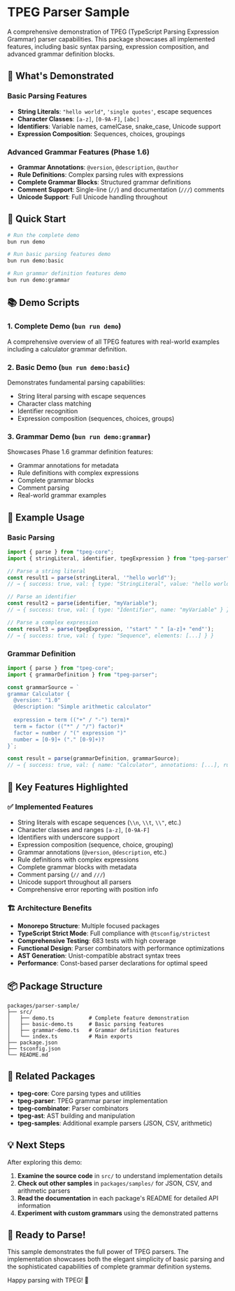# TPEG Parser Sample

A comprehensive demonstration of TPEG (TypeScript Parsing Expression Grammar) parser capabilities. This package showcases all implemented features, including basic syntax parsing, expression composition, and advanced grammar definition blocks.

## 🎯 What's Demonstrated

### Basic Parsing Features
- **String Literals**: `"hello world"`, `'single quotes'`, escape sequences
- **Character Classes**: `[a-z]`, `[0-9A-F]`, `[abc]`
- **Identifiers**: Variable names, camelCase, snake_case, Unicode support
- **Expression Composition**: Sequences, choices, groupings

### Advanced Grammar Features (Phase 1.6)
- **Grammar Annotations**: `@version`, `@description`, `@author`
- **Rule Definitions**: Complex parsing rules with expressions
- **Complete Grammar Blocks**: Structured grammar definitions
- **Comment Support**: Single-line (`//`) and documentation (`///`) comments
- **Unicode Support**: Full Unicode handling throughout

## 🚀 Quick Start

```bash
# Run the complete demo
bun run demo

# Run basic parsing features demo
bun run demo:basic

# Run grammar definition features demo
bun run demo:grammar
```

## 📚 Demo Scripts

### 1. Complete Demo (`bun run demo`)
A comprehensive overview of all TPEG features with real-world examples including a calculator grammar definition.

### 2. Basic Demo (`bun run demo:basic`)
Demonstrates fundamental parsing capabilities:
- String literal parsing with escape sequences
- Character class matching
- Identifier recognition
- Expression composition (sequences, choices, groups)

### 3. Grammar Demo (`bun run demo:grammar`)
Showcases Phase 1.6 grammar definition features:
- Grammar annotations for metadata
- Rule definitions with complex expressions
- Complete grammar blocks
- Comment parsing
- Real-world grammar examples

## 🔧 Example Usage

### Basic Parsing

```typescript
import { parse } from "tpeg-core";
import { stringLiteral, identifier, tpegExpression } from "tpeg-parser";

// Parse a string literal
const result1 = parse(stringLiteral, '"hello world"');
// → { success: true, val: { type: "StringLiteral", value: "hello world" } }

// Parse an identifier
const result2 = parse(identifier, "myVariable");
// → { success: true, val: { type: "Identifier", name: "myVariable" } }

// Parse a complex expression
const result3 = parse(tpegExpression, '"start" " " [a-z]+ "end"');
// → { success: true, val: { type: "Sequence", elements: [...] } }
```

### Grammar Definition

```typescript
import { parse } from "tpeg-core";
import { grammarDefinition } from "tpeg-parser";

const grammarSource = `
grammar Calculator {
  @version: "1.0"
  @description: "Simple arithmetic calculator"
  
  expression = term (("+" / "-") term)*
  term = factor (("*" / "/") factor)*
  factor = number / "(" expression ")"
  number = [0-9]+ ("." [0-9]+)?
}`;

const result = parse(grammarDefinition, grammarSource);
// → { success: true, val: { name: "Calculator", annotations: [...], rules: [...] } }
```

## 🌟 Key Features Highlighted

### ✅ Implemented Features
- String literals with escape sequences (`\\n`, `\\t`, `\\"`, etc.)
- Character classes and ranges `[a-z]`, `[0-9A-F]`
- Identifiers with underscore support
- Expression composition (sequence, choice, grouping)
- Grammar annotations (`@version`, `@description`, etc.)
- Rule definitions with complex expressions
- Complete grammar blocks with metadata
- Comment parsing (`//` and `///`)
- Unicode support throughout all parsers
- Comprehensive error reporting with position info

### 🏗️ Architecture Benefits
- **Monorepo Structure**: Multiple focused packages
- **TypeScript Strict Mode**: Full compliance with `@tsconfig/strictest`
- **Comprehensive Testing**: 683 tests with high coverage
- **Functional Design**: Parser combinators with performance optimizations
- **AST Generation**: Unist-compatible abstract syntax trees
- **Performance**: Const-based parser declarations for optimal speed

## 📦 Package Structure

```text
packages/parser-sample/
├── src/
│   ├── demo.ts           # Complete feature demonstration
│   ├── basic-demo.ts     # Basic parsing features
│   ├── grammar-demo.ts   # Grammar definition features
│   └── index.ts          # Main exports
├── package.json
├── tsconfig.json
└── README.md
```

## 🔗 Related Packages

- **tpeg-core**: Core parsing types and utilities
- **tpeg-parser**: TPEG grammar parser implementation
- **tpeg-combinator**: Parser combinators
- **tpeg-ast**: AST building and manipulation
- **tpeg-samples**: Additional example parsers (JSON, CSV, arithmetic)

## 💡 Next Steps

After exploring this demo:

1. **Examine the source code** in `src/` to understand implementation details
2. **Check out other samples** in `packages/samples/` for JSON, CSV, and arithmetic parsers
3. **Read the documentation** in each package's README for detailed API information
4. **Experiment with custom grammars** using the demonstrated patterns

## 🎉 Ready to Parse!

This sample demonstrates the full power of TPEG parsers. The implementation showcases both the elegant simplicity of basic parsing and the sophisticated capabilities of complete grammar definition systems.

Happy parsing with TPEG! 🚀